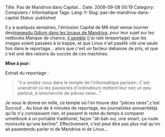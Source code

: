 Title: Pas de Mandriva dans Capital...
Date: 2008-09-08 00:19
Category: Computers / Informatique
Tags:
Lang: fr
Slug: pas-de-mandriva-dans-capital
Status: published

Il y a quelques semaines, l'émission Capital de M6 était venue tourner des[imagesdu Gdium dans les locaux de Mandriva](\%22http://blog.mandriva.com/2008/07/17/m6-en-exclusivite-chez-mandriva/\%22), pour leur sujet sur les netbooks.Manque de chance, [il semble](\%22http://linuxfr.org/%7Esebastienb/27169.html\%22) (j'ai raté lereportage) que les images soient passées à la trappe, et que Linux n'ait pasété cité une seule fois dans le reportage... alors que c'est un facteur debaisse de prix, et que c'est une des raisons du succès de ces machines.

**Mise à jour:**

Extrait du reportage :

> "il a rendez vous dans le temple de l'informatique parisien. C'est unendroit où les passionés d'ordinateurs mettent leur nez un peu partout, à larecherche de pièces rares..."

Je vous le donne en mille, ce temple où l'on trouve des "pièces rares",c'est Surcouf... Au bout de 4 minutes de reportage, les journalistes avouentdéjà qu'ils n'y connaissent rien, et passent le reste du temps à comparer unnetbook à un portable traditionel, façon "ah bah oui, une smart, ça roule moinsvite qu'une berline". Effectivement, c'est peut être pas plus mal qu'on ait pasentendu parler ni de Mandriva ni de Linux...
